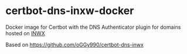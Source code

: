 # certbot-dns-inxw-docker

Docker image for Certbot with the DNS Authenticator plugin for domains hosted on [INWX](https://www.inwx.de/)

Based on https://github.com/oGGy990/certbot-dns-inwx
